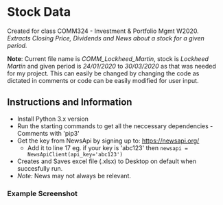 # Stock Data
Created for class COMM324 - Investment & Portfolio Mgmt W2020. *Extracts Closing Price, Dividends and News about a stock for a given period.*


**Note**: Current file name is _COMM_Lockheed_Martin_, stock is _Lockheed Martin_ and given period is _24/01/2020_ to _30/03/2020_ as that was needed for my project. This can easily be changed by changing the code as dictated in comments or code can be easily modified for user input.


## Instructions and Information
* Install Python 3.x version
* Run the starting commands to get all the neccessary dependencies - Comments with 'pip3'
* Get the key from NewsApi by signing up to: https://newsapi.org/
  * Add it to line 17 eg. if your key is 'abc123' then `newsapi = NewsApiClient(api_key='abc123')`
* Creates and Saves excel file (.xlsx) to Desktop on default when succesfully run.
* *Note:* News may not always be relevant. 

### Example Screenshot
